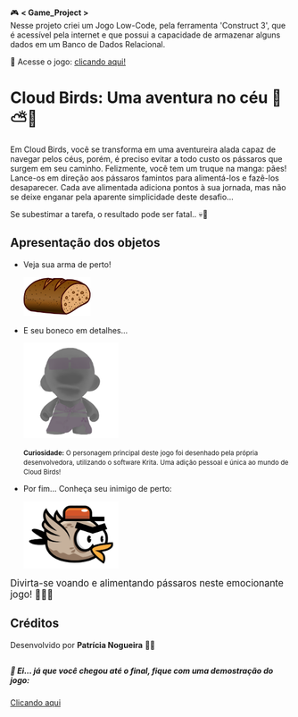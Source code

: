 🎮 **< Game_Project >** 
<br>
Nesse projeto criei um Jogo Low-Code, pela ferramenta 'Construct 3', que é acessível pela internet e que possui a capacidade de armazenar alguns dados em um Banco de Dados Relacional.

👾 Acesse o jogo: <a href="https://lowcodegame-cloud-birds.netlify.app"> clicando aqui! </a>
        
# Cloud Birds: Uma aventura no céu 🛫⛅🐥

Em Cloud Birds, você se transforma em uma aventureira alada capaz de navegar pelos céus, porém, é preciso evitar a todo custo os pássaros que surgem em seu caminho. Felizmente, você tem um truque na manga: pães! Lance-os em direção aos pássaros famintos para alimentá-los e fazê-los desaparecer. Cada ave alimentada adiciona pontos à sua jornada, mas não se deixe enganar pela aparente simplicidade deste desafio...

Se subestimar a tarefa, o resultado pode ser fatal.. 💀👻


## Apresentação dos objetos

- Veja sua arma de perto! 

  <img src="FINAL PROTOTYPE game_db/game_img/bread-bullet_cut.png"  width="120" height="70"></img>

- E seu boneco em detalhes...

  <img src="FINAL PROTOTYPE game_db/game_img/munny-finale-outfit.png" width="170" height="170"></img>

   <small>**Curiosidade:** O personagem principal deste jogo foi desenhado pela própria desenvolvedora, utilizando o software Krita. Uma adição pessoal e única ao mundo de Cloud Birds!</small>


- Por fim... Conheça seu inimigo de perto:

  <img src="FINAL PROTOTYPE game_db/game_img/bird-sprite2_cut.png" width="170" height="120"></img>


<big>Divirta-se voando e alimentando pássaros neste emocionante jogo! 🦸‍♀️🐤</big>

## Créditos

Desenvolvido por **Patrícia Nogueira** 👩‍💻

##

<h5>👀 Ei... já que você chegou até o final, fique com uma demostração do jogo:</h5>

<a href="https://youtu.be/PH8uU6TP8i4">Clicando aqui</a>


